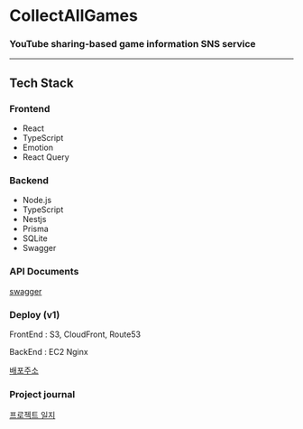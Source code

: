 # CollectAllGames

### YouTube sharing-based game information SNS service

---

## Tech Stack

### Frontend

- React
- TypeScript
- Emotion
- React Query

### Backend

- Node.js
- TypeScript
- Nestjs
- Prisma
- SQLite
- Swagger

### API Documents

[swagger](https://collect-all-games.kro.kr/api-docs#/)

### Deploy (v1)

FrontEnd : S3, CloudFront, Route53

BackEnd : EC2 Nginx

[배포주소](https://www.collectly.site/)

### Project journal

[프로젝트 일지](https://checkered-lint-481.notion.site/CollectAllGames-55edd12a611c42ae9c517b8dd07932ab)
